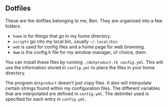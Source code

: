 Dotfiles
---------

These are the dotfiles belonging to me, Ben. They are organized into a few folders.
  * `home` is for things that go in my home directory.
  * `scripts` go into my local bin, usually `~/.local/bin`.
  * `web` is used for config files and a home page for web browsing.
  * `dwm` is the config.h file for my window manager, of choice, dwm.

You can install these files by running `./dotproduct.rb config.yml`.
This will use the information stored in `config.yml` to place the files
in your home directory.

The program `dotproduct` doesn't just copy files. It also will interpolate
certain strings found within my configuration files. The different
variables that are interpolated are defined in `config.yml`. The delimiter
used is specified for each entry in `config.yml`.

